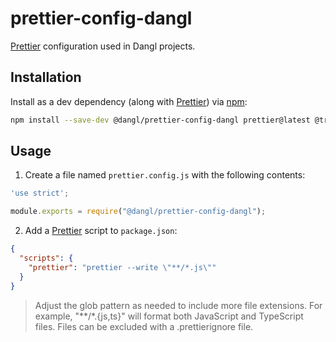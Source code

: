 
# prettier-config-dangl

[Prettier](https://prettier.io/) configuration used in Dangl projects.


## Installation

Install as a dev dependency (along with [Prettier](https://prettier.io/)) via [npm](https://www.npmjs.com/):



```bash
npm install --save-dev @dangl/prettier-config-dangl prettier@latest @trivago/prettier-plugin-sort-imports
```
    
## Usage
1. Create a file named `prettier.config.js` with the following contents:
```javascript
'use strict';

module.exports = require("@dangl/prettier-config-dangl");
```

2. Add a [Prettier](https://prettier.io/) script to `package.json`: 
```json
{
  "scripts": {
    "prettier": "prettier --write \"**/*.js\""
  }
}
```
> Adjust the glob pattern as needed to include more file extensions. For example, \"**/*.{js,ts}\" will format both JavaScript and TypeScript files. Files can be excluded with a .prettierignore file.
